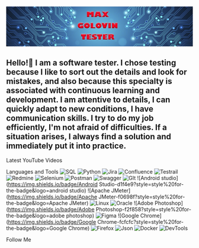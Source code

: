 [![Header](https://github.com/Max13Tester/Max13Tester/blob/main/imag/Git%20imag%20Golovin.png)](https://www.linkedin.com/in/maxim-golovin-b21042294/)

## Hello!🤝 I am a software tester. I chose testing because I like to sort out the details and look for mistakes, and also because this specialty is associated with continuous learning and development. I am attentive to details, I can quickly adapt to new conditions, I have communication skills. I try to do my job efficiently, I'm not afraid of difficulties. If a situation arises, I always find a solution and immediately put it into practice.

Latest YouTube Videos

Languages and Tools
![SQL](https://img.shields.io/badge/SQL-6ab2f4?style=style%20for-the-badge&logo=Mysql)
![Python](https://img.shields.io/badge/Python-9cf1c6?style=style%20for-the-badge&logo=python)
![Jira](https://img.shields.io/badge/Jira-0eabf4?style=style%20for-the-badge&logo=jira)
![Confluence](https://img.shields.io/badge/Confluence-0eabf4?style=style%20for-the-badge&logo=confluence)
![Testrail](https://img.shields.io/badge/Testrail-0eabf4?style=style%20for-the-badge&logo=testrail)
![Redmine](https://img.shields.io/badge/Redmine-fc0612?style=style%20for-the-badge&logo=redmine)
![Selenium](https://img.shields.io/badge/Selenium-e9f4c2?style=style%20for-the-badge&logo=selenium)
![Postman](https://img.shields.io/badge/Postman-fcf255?style=style%20for-the-badge&logo=postman)
![Swagger](https://img.shields.io/badge/Swagger-f9eafd?style=style%20for-the-badge&logo=swagger)
![GIt](https://img.shields.io/badge/Git-b7d5e2?style=style%20for-the-badge&logo=git)
![Android studio](https://img.shields.io/badge/Android Studio-d1f4e9?style=style%20for-the-badge&logo=android studio)
![Apache JMeter](https://img.shields.io/badge/Apache JMeter-f0698f?style=style%20for-the-badge&logo=Apache JMeter)
![Linux](https://img.shields.io/badge/Linux-c6eaf7?style=style%20for-the-badge&logo=Linux)
![Oracle](https://img.shields.io/badge/Oracle-f56c22?style=style%20for-the-badge&logo=oracle)
![Adobe Photoshop](https://img.shields.io/badge/Adobe Photoshop-f2f858?style=style%20for-the-badge&logo=adobe photoshop)
![Figma](https://img.shields.io/badge/Figma-e8f015?style=style%20for-the-badge&logo=figma)
![Google Chrome](https://img.shields.io/badge/Google Chrome-fcfcfc?style=style%20for-the-badge&logo=Google Chrome)
![Firefox](https://img.shields.io/badge/Firefox-fcfcfc?style=style%20for-the-badge&logo=Firefox)
![Json](https://img.shields.io/badge/JSON-f88c0e?style=style%20for-the-badge&logo=json)
![Docker](https://img.shields.io/badge/Docker-0ef8b9?style=style%20for-the-badge&logo=Docker)
![DevTools](https://img.shields.io/badge/DevTools-9b2eb6?style=style%20for-the-badge&logo=DevTools)

Follow Me
